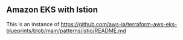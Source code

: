 ## Amazon EKS with Istion

This is an instance of https://github.com/aws-ia/terraform-aws-eks-blueprints/blob/main/patterns/istio/README.md

